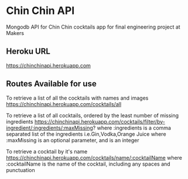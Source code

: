 # Chin Chin API
Mongodb API for Chin Chin cocktails app for final engineering project at Makers


## Heroku URL
https://chinchinapi.herokuapp.com

## Routes Available for use
To retrieve a list of all the cocktails with names and images
https://chinchinapi.herokuapp.com/cocktails/all

To retrieve a list of all cocktails, ordered by the least number of missing ingredients
https://chinchinapi.herokuapp.com/cocktails/filter/by-ingredient/:ingredients/:maxMissing?
where :ingredients is a comma separated list of the ingredients i.e.Gin,Vodka,Orange Juice
where :maxMissing is an optional parameter, and is an integer

To retrieve a cocktail by it's name
https://chinchinapi.herokuapp.com/cocktails/name/:cocktailName
where :cocktailName is the name of the cocktail, including any spaces and punctuation

